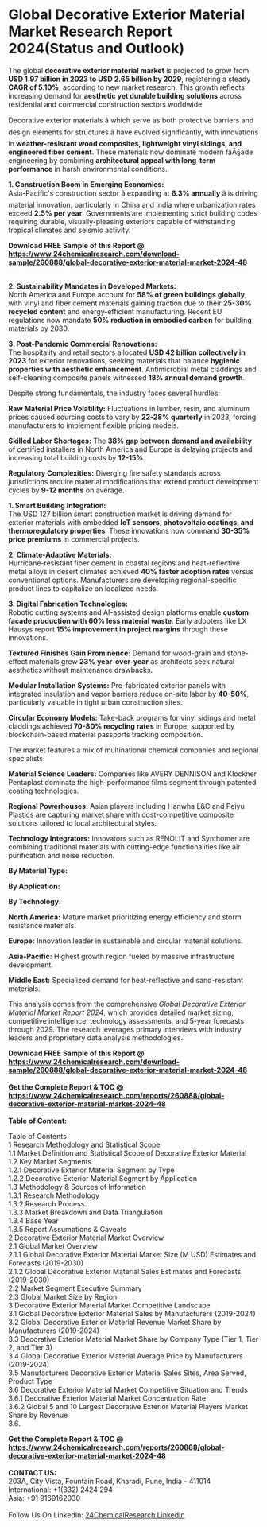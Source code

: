<h1>Global Decorative Exterior Material Market Research Report 2024(Status and Outlook)</h1><p>The global <strong>decorative exterior material market</strong> is projected to grow from <strong>USD 1.97 billion in 2023 to USD 2.65 billion by 2029</strong>, registering a steady <strong>CAGR of 5.10%</strong>, according to new market research. This growth reflects increasing demand for <strong>aesthetic yet durable building solutions</strong> across residential and commercial construction sectors worldwide.</p><p>Decorative exterior materials â which serve as both protective barriers and design elements for structures â have evolved significantly, with innovations in <strong>weather-resistant wood composites, lightweight vinyl sidings, and engineered fiber cement</strong>. These materials now dominate modern faÃ§ade engineering by combining <strong>architectural appeal with long-term performance</strong> in harsh environmental conditions.</p><p><strong>1. Construction Boom in Emerging Economies:</strong><br>
Asia-Pacific's construction sector â expanding at <strong>6.3% annually</strong> â is driving material innovation, particularly in China and India where urbanization rates exceed <strong>2.5% per year</strong>. Governments are implementing strict building codes requiring durable, visually-pleasing exteriors capable of withstanding tropical climates and seismic activity.</p><div><b>Download FREE Sample of this Report @ 
            <a href="https://www.24chemicalresearch.com/download-sample/260888/global-decorative-exterior-material-market-2024-48">
            https://www.24chemicalresearch.com/download-sample/260888/global-decorative-exterior-material-market-2024-48</a></b></div><br><p><strong>2. Sustainability Mandates in Developed Markets:</strong><br>
North America and Europe account for <strong>58% of green buildings globally</strong>, with vinyl and fiber cement materials gaining traction due to their <strong>25-30% recycled content</strong> and energy-efficient manufacturing. Recent EU regulations now mandate <strong>50% reduction in embodied carbon</strong> for building materials by 2030.</p><p><strong>3. Post-Pandemic Commercial Renovations:</strong><br>
The hospitality and retail sectors allocated <strong>USD 42 billion collectively in 2023</strong> for exterior renovations, seeking materials that balance <strong>hygienic properties with aesthetic enhancement</strong>. Antimicrobial metal claddings and self-cleaning composite panels witnessed <strong>18% annual demand growth</strong>.</p><p>Despite strong fundamentals, the industry faces several hurdles:</p><p><strong>Raw Material Price Volatility:</strong> Fluctuations in lumber, resin, and aluminum prices caused sourcing costs to vary by <strong>22-28% quarterly</strong> in 2023, forcing manufacturers to implement flexible pricing models.</p><p><strong>Skilled Labor Shortages:</strong> The <strong>38% gap between demand and availability</strong> of certified installers in North America and Europe is delaying projects and increasing total building costs by <strong>12-15%</strong>.</p><p><strong>Regulatory Complexities:</strong> Diverging fire safety standards across jurisdictions require material modifications that extend product development cycles by <strong>9-12 months</strong> on average.</p><p><strong>1. Smart Building Integration:</strong><br>
The USD 127 billion smart construction market is driving demand for exterior materials with embedded <strong>IoT sensors, photovoltaic coatings, and thermoregulatory properties</strong>. These innovations now command <strong>30-35% price premiums</strong> in commercial projects.</p><p><strong>2. Climate-Adaptive Materials:</strong><br>
Hurricane-resistant fiber cement in coastal regions and heat-reflective metal alloys in desert climates achieved <strong>40% faster adoption rates</strong> versus conventional options. Manufacturers are developing regional-specific product lines to capitalize on localized needs.</p><p><strong>3. Digital Fabrication Technologies:</strong><br>
Robotic cutting systems and AI-assisted design platforms enable <strong>custom facade production with 60% less material waste</strong>. Early adopters like LX Hausys report <strong>15% improvement in project margins</strong> through these innovations.</p><p><strong>Textured Finishes Gain Prominence:</strong> Demand for wood-grain and stone-effect materials grew <strong>23% year-over-year</strong> as architects seek natural aesthetics without maintenance drawbacks.</p><p><strong>Modular Installation Systems:</strong> Pre-fabricated exterior panels with integrated insulation and vapor barriers reduce on-site labor by <strong>40-50%</strong>, particularly valuable in tight urban construction sites.</p><p><strong>Circular Economy Models:</strong> Take-back programs for vinyl sidings and metal claddings achieved <strong>70-80% recycling rates</strong> in Europe, supported by blockchain-based material passports tracking composition.</p><p>The market features a mix of multinational chemical companies and regional specialists:</p><p><strong>Material Science Leaders:</strong> Companies like AVERY DENNISON and Klockner Pentaplast dominate the high-performance films segment through patented coating technologies.</p><p><strong>Regional Powerhouses:</strong> Asian players including Hanwha L&amp;C and Peiyu Plastics are capturing market share with cost-competitive composite solutions tailored to local architectural styles.</p><p><strong>Technology Integrators:</strong> Innovators such as RENOLIT and Synthomer are combining traditional materials with cutting-edge functionalities like air purification and noise reduction.</p><p><strong>By Material Type:</strong></p><p><strong>By Application:</strong></p><p><strong>By Technology:</strong></p><p><strong>North America:</strong> Mature market prioritizing energy efficiency and storm resistance materials.</p><p><strong>Europe:</strong> Innovation leader in sustainable and circular material solutions.</p><p><strong>Asia-Pacific:</strong> Highest growth region fueled by massive infrastructure development.</p><p><strong>Middle East:</strong> Specialized demand for heat-reflective and sand-resistant materials.</p><p>This analysis comes from the comprehensive <em>Global Decorative Exterior Material Market Report 2024</em>, which provides detailed market sizing, competitive intelligence, technology assessments, and 5-year forecasts through 2029. The research leverages primary interviews with industry leaders and proprietary data analysis methodologies.</p><div><b>Download FREE Sample of this Report @ 
            <a href="https://www.24chemicalresearch.com/download-sample/260888/global-decorative-exterior-material-market-2024-48">
            https://www.24chemicalresearch.com/download-sample/260888/global-decorative-exterior-material-market-2024-48</a></b></div><br><div><b>Get the Complete Report & TOC @ 
            <a href="https://www.24chemicalresearch.com/reports/260888/global-decorative-exterior-material-market-2024-48">
            https://www.24chemicalresearch.com/reports/260888/global-decorative-exterior-material-market-2024-48</a></b></div><br>
            <b>Table of Content:</b><p>Table of Contents<br />
1 Research Methodology and Statistical Scope<br />
1.1 Market Definition and Statistical Scope of Decorative Exterior Material<br />
1.2 Key Market Segments<br />
1.2.1 Decorative Exterior Material Segment by Type<br />
1.2.2 Decorative Exterior Material Segment by Application<br />
1.3 Methodology & Sources of Information<br />
1.3.1 Research Methodology<br />
1.3.2 Research Process<br />
1.3.3 Market Breakdown and Data Triangulation<br />
1.3.4 Base Year<br />
1.3.5 Report Assumptions & Caveats<br />
2 Decorative Exterior Material Market Overview<br />
2.1 Global Market Overview<br />
2.1.1 Global Decorative Exterior Material Market Size (M USD) Estimates and Forecasts (2019-2030)<br />
2.1.2 Global Decorative Exterior Material Sales Estimates and Forecasts (2019-2030)<br />
2.2 Market Segment Executive Summary<br />
2.3 Global Market Size by Region<br />
3 Decorative Exterior Material Market Competitive Landscape<br />
3.1 Global Decorative Exterior Material Sales by Manufacturers (2019-2024)<br />
3.2 Global Decorative Exterior Material Revenue Market Share by Manufacturers (2019-2024)<br />
3.3 Decorative Exterior Material Market Share by Company Type (Tier 1, Tier 2, and Tier 3)<br />
3.4 Global Decorative Exterior Material Average Price by Manufacturers (2019-2024)<br />
3.5 Manufacturers Decorative Exterior Material Sales Sites, Area Served, Product Type<br />
3.6 Decorative Exterior Material Market Competitive Situation and Trends<br />
3.6.1 Decorative Exterior Material Market Concentration Rate<br />
3.6.2 Global 5 and 10 Largest Decorative Exterior Material Players Market Share by Revenue<br />
3.6.</p><div><b>Get the Complete Report & TOC @ 
            <a href="https://www.24chemicalresearch.com/reports/260888/global-decorative-exterior-material-market-2024-48">
            https://www.24chemicalresearch.com/reports/260888/global-decorative-exterior-material-market-2024-48</a></b></div><br><b>CONTACT US:</b><br>
            203A, City Vista, Fountain Road, Kharadi, Pune, India - 411014<br>
            International: +1(332) 2424 294<br>
            Asia: +91 9169162030 <br><br>
            Follow Us On LinkedIn: <a href="https://www.linkedin.com/company/24chemicalresearch/">24ChemicalResearch LinkedIn</a>